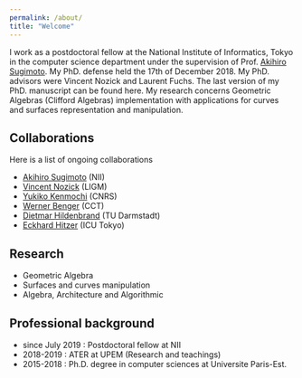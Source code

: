 ```yaml
---
permalink: /about/
title: "Welcome"
---
```


I work as a postdoctoral fellow at the National Institute of Informatics, Tokyo in the computer science department under the supervision of Prof. [Akihiro Sugimoto](http://research.nii.ac.jp/~sugimoto/). My PhD. defense held the 17th of December 2018. My PhD. advisors were Vincent Nozick and Laurent Fuchs. The last version of my PhD. manuscript can be found here. My research concerns Geometric Algebras (Clifford Algebras) implementation with applications for curves and surfaces representation and manipulation.  



## Collaborations
Here is a list of ongoing collaborations
- [Akihiro Sugimoto](http://research.nii.ac.jp/~sugimoto/) (NII)
- [Vincent Nozick](http://www-igm.univ-mlv.fr/~vnozick/?lang=en) (LIGM)
- [Yukiko Kenmochi](http://igm.univ-mlv.fr/~kenmochi/index.php?section=home&subsection=&language=en) (CNRS)
- [Werner Benger](https://www.cct.lsu.edu/~werner/) (CCT)
- [Dietmar Hildenbrand](http://www.gaalop.de/dhilden/) (TU Darmstadt)
- [Eckhard Hitzer](https://gaupdate.wordpress.com/about/) (ICU Tokyo)


## Research
- Geometric Algebra
- Surfaces and curves manipulation
- Algebra, Architecture and Algorithmic


## Professional background
- since July 2019 : Postdoctoral fellow at NII
- 2018-2019 : ATER at UPEM (Research and teachings)
- 2015-2018 : Ph.D. degree in computer sciences at Universite Paris-Est.